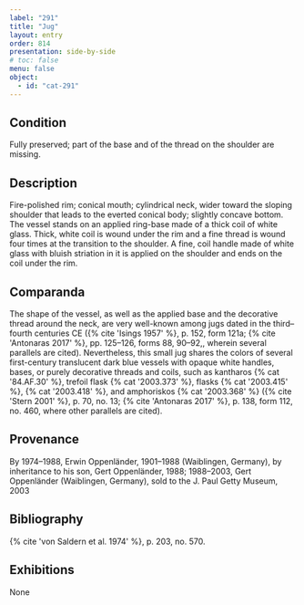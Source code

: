 ```yaml
---
label: "291"
title: "Jug"
layout: entry
order: 814
presentation: side-by-side
# toc: false
menu: false
object:
  - id: "cat-291"
---
```


## Condition

Fully preserved; part of the base and of the thread on the shoulder are missing.

## Description

Fire-polished rim; conical mouth; cylindrical neck, wider toward the sloping shoulder that leads to the everted conical body; slightly concave bottom. The vessel stands on an applied ring-base made of a thick coil of white glass. Thick, white coil is wound under the rim and a fine thread is wound four times at the transition to the shoulder. A fine, coil handle made of white glass with bluish striation in it is applied on the shoulder and ends on the coil under the rim.

## Comparanda

The shape of the vessel, as well as the applied base and the decorative thread around the neck, are very well-known among jugs dated in the third–fourth centuries CE ({% cite 'Isings 1957' %}, p. 152, form 121a; {% cite 'Antonaras 2017' %}, pp. 125–126, forms 88, 90–92,, wherein several parallels are cited). Nevertheless, this small jug shares the colors of several first-century translucent dark blue vessels with opaque white handles, bases, or purely decorative threads and coils, such as kantharos {% cat '84.AF.30' %}, trefoil flask {% cat '2003.373' %}, flasks {% cat '2003.415' %}, {% cat '2003.418' %}, and amphoriskos {% cat '2003.368' %} ({% cite 'Stern 2001' %}, p. 70, no. 13; {% cite 'Antonaras 2017' %}, p. 138, form 112, no. 460, where other parallels are cited).

## Provenance

By 1974–1988, Erwin Oppenländer, 1901–1988 (Waiblingen, Germany), by inheritance to his son, Gert Oppenländer, 1988; 1988–2003, Gert Oppenländer (Waiblingen, Germany), sold to the J. Paul Getty Museum, 2003

## Bibliography

{% cite 'von Saldern et al. 1974' %}, p. 203, no. 570.

## Exhibitions

None